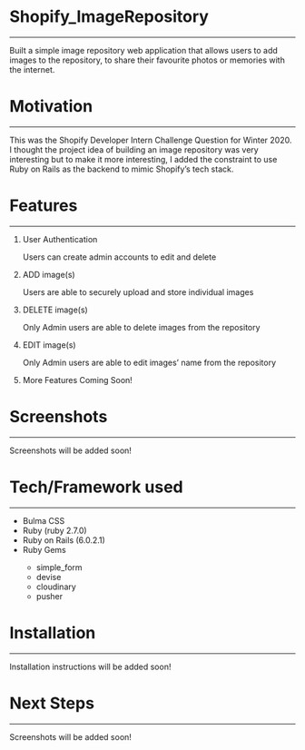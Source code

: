 <h1>Shopify_ImageRepository</h1>
<hr />
<p>
  Built a simple image repository web application that allows users to add
  images to the repository, to share their favourite photos or memories with the
  internet.
</p>

<h1>Motivation</h1>
<hr />
<p>
  This was the Shopify Developer Intern Challenge Question for Winter 2020. I
  thought the project idea of building an image repository was very interesting
  but to make it more interesting, I added the constraint to use Ruby on Rails
  as the backend to mimic Shopify’s tech stack.
</p>

<h1>Features</h1>
<hr />
<p>
    <ol>
        <li>User Authentication</li>
        <p>Users can create admin accounts to edit and delete </p>
        <li>ADD image(s)</li>
        <p>Users are able to securely upload and store individual images  </p>
        <li>DELETE image(s)</li>
        <p>Only Admin users are able to delete images from the repository </p>
        <li>EDIT image(s)</li>
        <p>Only Admin users are able to edit images’ name from the repository </p>
        <li>More Features Coming Soon!</li>
    </ol>
</p>

<h1>Screenshots</h1>
<hr />
<p>
  Screenshots will be added soon!
</p>

<h1>Tech/Framework used</h1>
<hr />
<p>
    <ul>
        <li>Bulma CSS</li>
        <li>Ruby (ruby 2.7.0)</li>
        <li>Ruby on Rails (6.0.2.1)</li>
        <li>Ruby Gems</li>
        <ul>
            <li>simple_form</li>
            <li>devise</li>
            <li>cloudinary</li>
            <li>pusher</li>
        </ul>
    </ul>
</p>

<h1>Installation</h1>
<hr />
<p>
  Installation instructions will be added soon!
</p>

<h1>Next Steps</h1>
<hr />
<p>
  Screenshots will be added soon!
</p>
